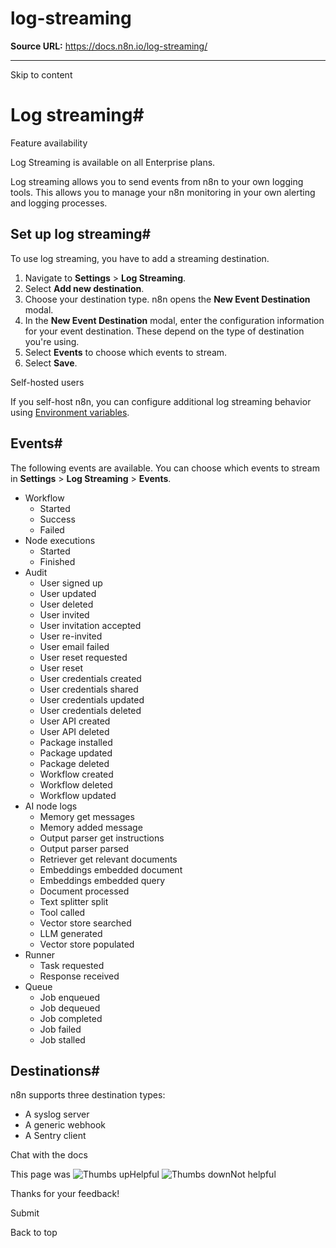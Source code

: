 # log-streaming

**Source URL:** https://docs.n8n.io/log-streaming/

---

Skip to content 

[ ](https://github.com/n8n-io/n8n-docs/edit/main/docs/log-streaming.md "Edit this page")

# Log streaming#

Feature availability

Log Streaming is available on all Enterprise plans.

Log streaming allows you to send events from n8n to your own logging tools. This allows you to manage your n8n monitoring in your own alerting and logging processes.

## Set up log streaming#

To use log streaming, you have to add a streaming destination.

  1. Navigate to **Settings** > **Log Streaming**.
  2. Select **Add new destination**.
  3. Choose your destination type. n8n opens the **New Event Destination** modal.
  4. In the **New Event Destination** modal, enter the configuration information for your event destination. These depend on the type of destination you're using.
  5. Select **Events** to choose which events to stream.
  6. Select **Save**.



Self-hosted users

If you self-host n8n, you can configure additional log streaming behavior using [Environment variables](../hosting/configuration/environment-variables/logs/#log-streaming).

## Events#

The following events are available. You can choose which events to stream in **Settings** > **Log Streaming** > **Events**.

  * Workflow
    * Started
    * Success
    * Failed
  * Node executions
    * Started
    * Finished
  * Audit
    * User signed up
    * User updated
    * User deleted
    * User invited
    * User invitation accepted
    * User re-invited
    * User email failed
    * User reset requested
    * User reset
    * User credentials created
    * User credentials shared
    * User credentials updated
    * User credentials deleted
    * User API created
    * User API deleted
    * Package installed
    * Package updated
    * Package deleted
    * Workflow created
    * Workflow deleted
    * Workflow updated
  * AI node logs
    * Memory get messages
    * Memory added message
    * Output parser get instructions
    * Output parser parsed
    * Retriever get relevant documents
    * Embeddings embedded document
    * Embeddings embedded query
    * Document processed
    * Text splitter split
    * Tool called
    * Vector store searched
    * LLM generated
    * Vector store populated
  * Runner
    * Task requested
    * Response received
  * Queue
    * Job enqueued
    * Job dequeued
    * Job completed
    * Job failed
    * Job stalled



## Destinations#

n8n supports three destination types:

  * A syslog server
  * A generic webhook
  * A Sentry client



Chat with the docs

This page was ![Thumbs up](/_images/assets/thumb_up.png)Helpful  ![Thumbs down](/_images/assets/thumb_down.png)Not helpful 

Thanks for your feedback! 

Submit 

Back to top